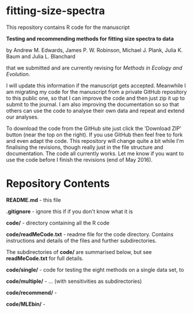 # fitting-size-spectra

This repository contains R code for the manuscript 

**Testing and recommending methods for fitting size spectra to data** 

by Andrew M. Edwards, James P. W. Robinson, Michael J. Plank, Julia K. Baum and Julia L. Blanchard

that we submitted and are currently revising for *Methods in Ecology and Evolution*. 

I will update this information if the manuscript gets accepted. Meanwhile I am migrating my code for the manuscript from a private GitHub repository to this public one, so that I can improve the code and then just zip it up to submit to the journal. I am also improving the documentation so so that others can use the code to analyse their own data and repeat and extend our analyses.

To download the code from the GitHub site just click the 'Download ZIP' button (near the top on the right). If you use GitHub then feel free to fork and even adapt the code. This repository will change quite a bit while I'm finalising the revisions, though really just in the file structure and documentation. The code all currently works. Let me know if you want to use the code before I finish the revisions (end of May 2016).

# Repository Contents

**README.md** - this file

**.gitignore** - ignore this if if you don't know what it is

**code/** - directory containing all the R code

**code/readMeCode.txt** - readme file for the code directory. Contains instructions and details of the files and further subdirectories.

The subdirectories of **code/** are summarised below, but see **readMeCode.txt** for full details.

**code/single/** - code for testing the eight methods on a single data set, to 

**code/multiple/** - ... (with sensitivities as subdirectories)

**code/recommend/** - 

**code/MLEbin/** - 